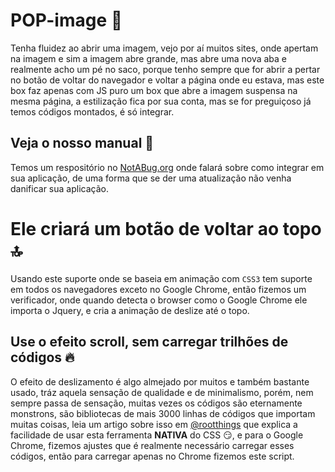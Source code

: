 # POP-image 🍺
 
 Tenha fluidez ao abrir uma imagem, vejo por aí muitos sites, onde apertam na imagem e sim a imagem abre grande, mas abre uma nova
 aba e realmente acho um pé no saco, porque tenho sempre que for abrir a pertar no botão de voltar do navegador e voltar a página onde eu estava, mas este box faz apenas com JS puro um box que abre a imagem suspensa na mesma página, a estilização fica por sua conta, mas se for preguiçoso já temos códigos montados, é só integrar.
 
## Veja o nosso manual 📒

Temos um respositório no [NotABug.org](notabug.org) onde falará sobre como integrar em sua aplicação, de uma forma que se der uma atualização não venha danificar sua aplicação.

# Ele criará um botão de voltar ao topo 🔝

Usando este suporte onde se baseia em animação com `CSS3` tem suporte em todos os navegadores exceto no Google Chrome, então fizemos um verificador, onde quando detecta o browser como o Google Chrome ele importa o Jquery, e cria a animação de deslize até o topo.

## Use o efeito scroll, sem carregar trilhões de códigos 🔥

O efeito de deslizamento é algo almejado por muitos e também bastante usado, tráz aquela sensação de qualidade e de minimalismo, porém, nem sempre passa de sensação, muitas vezes os códigos são eternamente monstrons, são bibliotecas de mais 3000 linhas de códigos que importam muitas coisas, leia um artigo sobre isso em [@rootthings](https://rootthings.org/artigos/css3-paralax/) que explica a facilidade de usar esta ferramenta **NATIVA** do CSS 😏, e para o Google Chrome, fizemos ajustes que é realmente necessário carregar esses códigos, então para carregar apenas no Chrome fizemos este script.
